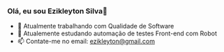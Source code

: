 ### Olá, eu sou Ezikleyton Silva👋

- 🔭 Atualmente trabalhando com Qualidade de Software
- 🌱 Atualemente estudando automação de testes Front-end com Robot
- 📫 Contate-me no email: ezikleyton@gmail.com
